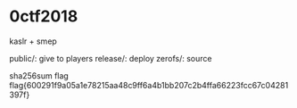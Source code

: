 # 0ctf2018

kaslr + smep

public/: give to players
release/: deploy
zerofs/: source

sha256sum flag
flag{600291f9a05a1e78215aa48c9ff6a4b1bb207c2b4ffa66223fcc67c04281397f}
